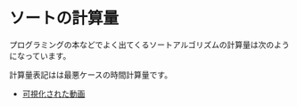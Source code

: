 # ソートの計算量

プログラミングの本などでよく出てくるソートアルゴリズムの計算量は次のようになっています。

計算量表記はは最悪ケースの時間計算量です。

- [可視化された動画](https://youtu.be/ZZuD6iUe3Pc)